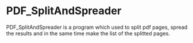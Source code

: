 # PDF_SplitAndSpreader
PDF_SplitAndSpreader is a program which used to split pdf pages, spread the results and in the same time make the list of the splitted pages.

